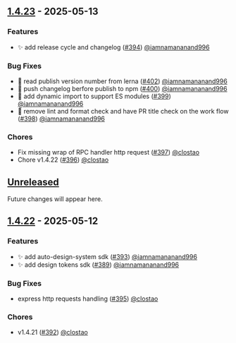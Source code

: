 ## [1.4.23] - 2025-05-13

### Features

- ✨ add release cycle and changelog ([#394](https://github.com/autonomys/auto-sdk/pull/394)) [@iamnamananand996](https://github.com/iamnamananand996)

### Bug Fixes

- 🐛 read publish version number from lerna ([#402](https://github.com/autonomys/auto-sdk/pull/402)) [@iamnamananand996](https://github.com/iamnamananand996)
- 🐛 push changelog berfore publish to npm ([#400](https://github.com/autonomys/auto-sdk/pull/400)) [@iamnamananand996](https://github.com/iamnamananand996)
- 🐛 add dynamic import to support ES modules ([#399](https://github.com/autonomys/auto-sdk/pull/399)) [@iamnamananand996](https://github.com/iamnamananand996)
- 🐛 remove lint and format check and have PR title check on the work flow ([#398](https://github.com/autonomys/auto-sdk/pull/398)) [@iamnamananand996](https://github.com/iamnamananand996)

### Chores

- Fix missing wrap of RPC handler http request ([#397](https://github.com/autonomys/auto-sdk/pull/397)) [@clostao](https://github.com/clostao)
- Chore v1.4.22 ([#396](https://github.com/autonomys/auto-sdk/pull/396)) [@clostao](https://github.com/clostao)


## [Unreleased]

Future changes will appear here.


## [1.4.22] - 2025-05-12

### Features

- ✨  add auto-design-system sdk ([#393](https://github.com/autonomys/auto-sdk/pull/393)) [@iamnamananand996](https://github.com/iamnamananand996)
- ✨  add design tokens sdk ([#389](https://github.com/autonomys/auto-sdk/pull/389)) [@iamnamananand996](https://github.com/iamnamananand996)

### Bug Fixes

- express http requests handling ([#395](https://github.com/autonomys/auto-sdk/pull/395)) [@clostao](https://github.com/clostao)

### Chores

- v1.4.21 ([#392](https://github.com/autonomys/auto-sdk/pull/392)) [@clostao](https://github.com/clostao)



[Unreleased]: https://github.com/autonomys/auto-sdk/compare/v1.4.23...HEAD
[1.4.23]: https://github.com/autonomys/auto-sdk/compare/v1.4.22...v1.4.23
[1.4.22]: https://github.com/autonomys/auto-sdk/releases/tag/v1.4.22
